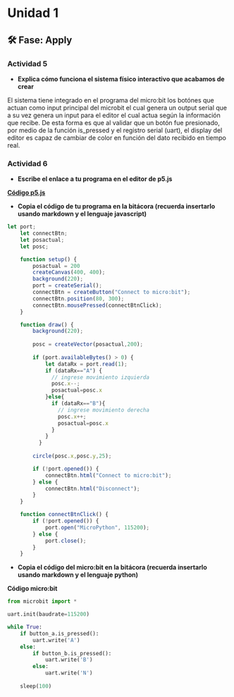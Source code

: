 # Unidad 1

## 🛠 Fase: Apply

### Actividad 5

- **Explica cómo funciona el sistema físico interactivo que acabamos de crear**

El sistema tiene integrado en el programa del micro:bit los botónes que actuan como input principal del microbit el cual genera un output serial que a su vez genera un input para el editor el cual actua según la información que recibe. De esta forma es que al validar que un botón fue presionado, por medio de la función is_pressed y el registro serial (uart), el display del editor es capaz de cambiar de color en función del dato recibido en tiempo real.

### Actividad 6

- **Escribe el enlace a tu programa en el editor de p5.js**

[**Código p5.js**](https://editor.p5js.org/Feligonto/sketches/Pc9BI6wOb)

- **Copia el código de tu programa en la bitácora (recuerda insertarlo usando markdown y el lenguaje javascript)**

```js
let port;
    let connectBtn;
    let posactual;
    let posc;

    function setup() {
        posactual = 200
        createCanvas(400, 400);
        background(220);
        port = createSerial();
        connectBtn = createButton("Connect to micro:bit");
        connectBtn.position(80, 300);
        connectBtn.mousePressed(connectBtnClick);
    }

    function draw() {
        background(220);
      
        posc = createVector(posactual,200);
      
        if (port.availableBytes() > 0) {
            let dataRx = port.read(1);
            if (dataRx=="A") {
              // ingrese movimiento izquierda
              posc.x--;
              posactual=posc.x
            }else{
              if (dataRx=="B"){
                // ingrese movimiento derecha
                posc.x++;
                posactual=posc.x
              }
            }
          }
      
        circle(posc.x,posc.y,25);

        if (!port.opened()) {
            connectBtn.html("Connect to micro:bit");
        } else {
            connectBtn.html("Disconnect");
        }
    }

    function connectBtnClick() {
        if (!port.opened()) {
            port.open("MicroPython", 115200);
        } else {
            port.close();
        }
    }
```

- **Copia el código del micro:bit en la bitácora (recuerda insertarlo usando markdown y el lenguaje python)**

**Código micro:bit**

```python
from microbit import *

uart.init(baudrate=115200)

while True:
    if button_a.is_pressed():
        uart.write('A')
    else:
        if button_b.is_pressed():
            uart.write('B')
        else:
            uart.write('N')
        
    sleep(100)
```
